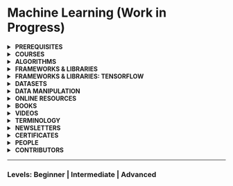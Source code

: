 # Machine Learning (Work in Progress)

<!-- P R E R E Q U I S I T E S -->

<details>
    <summary><strong>&nbsp;PREREQUISITES</strong></summary>
    <br>
    <ul>
        <li>
        <strong>The Math Behind Machine Learning</strong>
        <ul>
        <li>
          <strong>Probability &amp; Statistics</strong>
        </li>
        <li>
          <strong>Linear Algebra</strong>
          <ul>
          <li><a href="https://www.youtube.com/playlist?list=PLZHQObOWTQDPD3MizzM2xVFitgF8hE_ab"><strong>Essence of Linear Algebra</strong></a>, by <a href="https://www.3blue1brown.com/">3Blue1Brown</a></li>
          </ul>
        </li>
        <li>
          <strong>Calculus</strong>
          <ul>
          <li><a href="https://www.youtube.com/playlist?list=PLSQl0a2vh4HC5feHa6Rc5c0wbRTx56nF7"><strong>Multivariable Calculus</strong> (Khan Academy)</a></li>
          <li><a href="#"><strong>Chain Rule</strong></a></li>
          </ul>
        </li>
        <li>
          <strong>Graph Theory</strong>
        </li>
       </ul>
      </li>
   </ul>
</details>


<!-- C O U R S E S -->

<details>
    <summary><strong>&nbsp;COURSES</strong></summary>
    <br>
    <ul>
        <li>
            <a href="https://course.fast.ai/">Practical Deep Learning for Coders</a>
            <br/>
            <small>Learn how to train <a href="https://pytorch.org/">PyTorch<a> models using the <a href="https://docs.fast.ai/">fastai</a> library</small>
        </li>
    </ul>
    <hr>
    <h4>Paid</h4>
    <ul>
        <li>
            <a href="https://www.udacity.com/course/intro-to-machine-learning-with-tensorflow-nanodegree--nd230"><strong>Intro to Machine Learning with TensorFlow</strong> (Udacity, 3-months)</a>
            <br/>
            <small>Learn foundational machine learning techniques - from data manipulation to unsupervised and supervised algorithms.</small>
        </li>
        <li>
            <a href="https://www.udacity.com/course/machine-learning-engineer-nanodegree--nd009t"><strong>Become a Machine Learning Engineer</strong> (Udacity, 3-months)</a>
            <br/>
            <small>Learn advanced machine learning techniques and algorithms -- including how to package and deploy your models to a production environment.</small>
        </li>
    </ul>

</details>

<!-- A L G O R I T H M S -->

<details>
    <summary><strong>&nbsp;ALGORITHMS</strong></summary>
    <br>
    <ul>
        <li>
            <a href=""><strong>Neural Networks</strong></a>
            <ul>
                <li><a href="https://www.youtube.com/watch?v=ZzWaow1Rvho&list=PLxt59R_fWVzT9bDxA76AHm3ig0Gg9S3So"><strong>Beginner Introduction to Neural Networks</strong> (YouTube Playlist)</a> [Level: Beginner]</li>
            </ul>
        </li>
    </ul>
</details>

<!-- F R A M E W O R K S -->

<details>
    <summary><strong>&nbsp;FRAMEWORKS &amp; LIBRARIES</strong></summary>
    <br>
    <ul>
        <li><a href="https://www.tensorflow.org/"><strong>Tensorflow</strong></a> | An end-to-end open source platform for machine learning by Google.</li>
        <li><a href="https://pytorch.org/"><strong>PyTorch</strong></a> | Tensors and neural networks in Python with strong hardware acceleration.</li>
    </ul>
</details>

<!-- T E N S O R F L O W -->

<details>
    <summary><strong>&nbsp;FRAMEWORKS &amp; LIBRARIES: TENSORFLOW</strong></summary>
    <br>
    <ul>
        <li></li>
    </ul>
</details>

<!-- D A T A S E T S -->

<details>
    <summary><strong>&nbsp;DATASETS</strong></summary>
    <br>
    <ul>
        <li>
            <a href="https://rajpurkar.github.io/SQuAD-explorer/"><strong>SQuAD2.0 - The Stanford Question Answering Dataset</strong></a>
            <small> | A reading comprehension dataset, consisting of questions posed by crowdworkers on a set of Wikipedia articles, where the answer to every question is a segment of text, or span, from the corresponding reading passage, or the question might be unanswerable.</small>
        </li>
        <li>
            <a href="http://lib.stat.cmu.edu/datasets/boston"><strong>Boston Neighborhood Housing Prices Dataset
</strong></a>
            <small> | Median home values of Boston with associated home and neighborhood attributes.</small>
        </li>
        <li>
            <a href="https://en.wikipedia.org/wiki/List_of_datasets_for_machine-learning_research"><strong>List of datasets for machine-learning research <em>(Wikipedia)</em></strong></a>
            <small> | Datasets that are used for machine-learning research and have been cited in peer-reviewed academic journals.</small>
        </li>
        <li>
            <a href="https://archive.ics.uci.edu/ml/datasets/Breast+Cancer+Wisconsin+(Diagnostic)"><strong>Breast Cancer Wisconsin (Diagnostic) Data Set</strong></a><br>
            <small>See a classification example using TensorFlow and the dataset <a href="https://www.youtube.com/watch?v=_VTtrSDHPwU">here.</a></small>
        </li>
        <li>
            <a href="https://datasetsearch.research.google.com/"><strong>Google Dataset Search Engine</strong></a>
        </li>
        <li>
            <a href="http://deeplearning.net/datasets/"><strong>List of Datasets from <em>deeplearning.net</em></strong></a>
        </li>
    </ul>
</details>

<!-- D A T A  M A N I P U L A T I O N -->

<details>
    <summary><strong>&nbsp;DATA MANIPULATION</strong></summary>
    <br>
    <ul>
        <li>
            <a href="https://www.machinelearningplus.com/python/101-numpy-exercises-python/">101 NumPy Exercises for Data Analysis <strong>(Python)</strong></a>
        </li>
        <li>
            <a href="https://www.machinelearningplus.com/python/101-pandas-exercises-python/">101 Pandas Exercises for Data Analysis <strong>(Python)</strong></a>
        </li>
    </ul>
</details>

<!-- O N L I N E  R E S O U R C E S -->

<details>
    <summary><strong>&nbsp;ONLINE RESOURCES</strong></summary>
    <br>
    <ul>
        <li>
            <form action="https://www.youtube.com/user/Udacity/search">
                <label for="query">Search Udacity's YouTube Channel: </label>
                <input id="query" name="query" placeholder="e.g. Word2Vec, SVM...">
            </form>
            <ul>
                <li>For example, here's a search on <a href="https://www.youtube.com/user/Udacity/search?query=one+hot+encoding">'One Hot Encoding'</a>.</li>
            </ul>
        </li>
        <li>
            <form action="https://www.youtube.com/user/stanfordonline/search">
                <label for="query">Search Stanford's Online YouTube Channel: </label>
                <input id="query" name="query" placeholder="e.g. Word2Vec, SVM...">
            </form>
            <ul>
                <li>For example, here's a search on <a href="https://www.youtube.com/user/stanfordonline/search?query=machine+learning">'Machine Learning'</a>.</li>
            </ul>
        </li>
        <li>
            <a href="http://www.deeplearningbook.org/contents/index-.html">Index of <em>Deep Learning Book</em></a>
        </li>
    </ul>
</details>

<!-- B O O K S -->

<details>
    <summary><strong>&nbsp;BOOKS</strong></summary>
    <br>
    <ul>
        <li><strong><a href="http://www.deeplearningbook.org/">Deep Learning Book</a></strong>, by Ian Goodfellow, Yoshua Bengio, Aaron Courville</li>
        <li><strong><a href="http://neuralnetworksanddeeplearning.com/">Neural Networks and Deep Learning</a> (ONLINE)</strong>, by Michael Nielseon</li>
    </ul>
</details>

<!-- V I D E O S -->

<details>
    <summary><strong>&nbsp;VIDEOS</strong></summary>
    <br>
    <ul>
        <li>
            <a href="https://www.youtube.com/playlist?list=PLAwxTw4SYaPnIRwl6rad_mYwEk4Gmj7Mx"><strong>Udacity: Machine Learning for Trading</strong> - YouTube Video Playlist from the now defunct online course</a>
        </li>
        <li>
            <a href="http://videolectures.net/deeplearning2017_precup_machine_learning/"><strong>Introduction to Machine Learning [Level: Advanced]</strong> Doina Precup, McGill University (2017)</a>
        </li>
        <li>
            <a href="https://www.youtube.com/watch?v=lphd4v-hnkQ">Rob Fergus - Deep Learning and Artificial Intelligence Symposium | Duration: 25 min</a> [Level: Intermediate]
        </li>
    </ul>
</details>

<!-- T E R M I N O L O G Y -->

<details>
    <summary><strong>&nbsp;TERMINOLOGY</strong></summary>
    <br>
    <ul>
        <!--
        <li>
            <strong>LETTER</strong>
            <ul>
                <li>
                    <p><strong>TERM: </strong> Explanation</p>
                    <p>Sources:
                        <ul>
                            <li><a href=""></a></li>
                        </ul>
                    </p>
                </li>
            </ul>
        </li>
        -->
        <li>
            <strong>B</strong>
            <ul>
                <li>
                    <p><strong>Back Propagation</strong></p>
                    <p>Sources:
                        <ul>
                            <li><a href="https://www.youtube.com/watch?v=Ilg3gGewQ5U"><strong>What is backpropagation really doing?<strong> | Deep learning</a>, By 3Blue1Brown</li>
                        </ul>
                    </p>
                </li>
            </ul>
        </li>
        <li>
            <strong>U</strong>
            <ul>
                <li>
                    <p>
                    <strong>Universal Approximation Theorem: </strong>The Universal Approximation Theorem states that Feed-Forward Neural Networks with a single hidden layer containing a finite number of neurons can act as powerful approximators to learn the non-linear relationship between the input and output, and thus represent a wide variety of continuous functions when given appropriate parameters.
                    </p>
                    <p>
                        Sources:
                        <ul>
                            <li>
                                <a href="https://en.wikipedia.org/wiki/Universal_approximation_theorem">Wikipedia</a>
                            </li>
                            <li>
                                <a href="http://www.deeplearningbook.org/">Deep Learning Book, By Ian Goodfellow, Yoshua Bengio and Aaron Courville</a>
                            </li>
                        </ul>
                    </p>
                    <p>
                        Learn more:
                        <ul>
                            <li>
                                <a href="https://www.youtube.com/watch?v=lkha188L4Gs"><strong>The Universal Approximation Theorem [VIDEO]</strong>, Lecture 2 from the Carnegie Mellon University Deep Learning Course</a> (Duration: 1h 17m)
                            </li>
                            <li>
                                <a href="http://neuralnetworksanddeeplearning.com/chap4.html"><strong>A visual proof that neural nets can compute any function</strong>, Neural Networks and Deep Learning</a></li>
                            <li>
                                <a href="https://towardsdatascience.com/can-neural-networks-really-learn-any-function-65e106617fc6"><strong>Can neural networks solve any problem?</strong>, Visualizing the Universal Approximation Theorem</a>
                            </li>
                            <li>
                                <a href="https://www.youtube.com/watch?v=Ijqkc7OLenI"><strong>The Universal Approximation Theorem for neural networks [VIDEO]</strong>, by Michael Nielsen</a> (Duration: 6m)
                            </li>
                            <li>
                                <a href="https://www.youtube.com/watch?v=WJjPVj2bBVQ"><strong>Neural Networks 7: universal approximation [VIDEO]</strong>, Victor Lavrenko</a> (Duration: 3m)
                            </li>
                            <li>
                                <a href="https://www.youtube.com/watch?v=9Q5GrXr9fZg"><strong>Why Do Neural Networks Work? - The Universal Approximation Theorem [VIDEO]</strong>, Alex Zhang</a> (Duration: 3m)
                            </li>
                        </ul>
                    </p>
                </li>
            </ul>
        </li>
    </ul>
</details>

<details>
    <summary><strong>&nbsp;NEWSLETTERS</strong></summary>
    <br>
    <ul>
        <li></li>
    </ul>
</details>

<!-- C E R T I F I C A T E S -->

<details>
    <summary><strong>&nbsp;CERTIFICATES</strong></summary>
    <br>
    <ul>
        <li><a href="https://www.tensorflow.org/certificate"><strong>TensorFlow Developer Certificate</strong></a></li>
    </ul>
</details>

<!-- P E O P L E -->

<details>
    <summary><strong>&nbsp;PEOPLE</strong></summary>
    <br>
    <p>
        <table>
        <thead>
            <tr>
                <th>NAME/HANDLE</th>
                <th>WEBSITE</th>
                <th>VIDEO CHANNEL</th>
                <th>TWITTER</th>
            </tr>
        </thead>
        <tbody>
            <tr>
                <td>Michael Nielsen</td>
                <td><a href="http://michaelnielsen.org/">http://michaelnielsen.org/</a></td>
                <td><a href="https://www.youtube.com/channel/UCoSlN8Gh4W8sfgB-Sf_cG4Q">YouTube Channel</a></td>
                <td><a href="https://twitter.com/michael_nielsen">@michael_nielsen</a></td>
            </tr>
            <tr>
                <td>Yann LeCun, Facebook AI Research & New York University</td>
                <td><a href="http://yann.lecun.com/">Homepage</a></td>
                <td><a href="#">-</a></td>
                <td><a href="#">-</a></td>
            </tr>
        </tbody>
        </table>
    </p>
</details>

<!-- C O N T R I B U T O R S -->

<details>
    <summary><strong>&nbsp;CONTRIBUTORS</strong></summary>
    <br>
    <ul>
        <li></li>
    </ul>
</details>

---

### Levels: Beginner | Intermediate | Advanced
